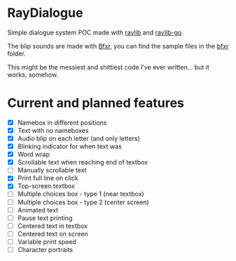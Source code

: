 # RayDialogue

Simple dialogue system POC made with [raylib](https://www.raylib.com/index.html) and [raylib-go](https://github.com/gen2brain/raylib-go).

The blip sounds are made with [Bfxr](https://www.bfxr.net/), you can find the sample files in the [bfxr](https://github.com/DjMike238/raydialogbox/tree/master/bfxr) folder.

This might be the messiest and shittiest code I've ever written... but it works, somehow.

# Current and planned features

- [x] Namebox in different positions
- [x] Text with no nameboxes
- [x] Audio blip on each letter (and only letters)
- [x] Blinking indicator for when text was
- [x] Word wrap
- [x] Scrollable text when reaching end of textbox
- [ ] Manually scrollable text
- [x] Print full line on click
- [x] Top-screen textbox
- [ ] Multiple choices box - type 1 (near textbox)
- [ ] Multiple choices box - type 2 (center screen)
- [ ] Animated text
- [ ] Pause text printing
- [ ] Centered text in textbox
- [ ] Centered text on screen
- [ ] Variable print speed
- [ ] Character portraits
